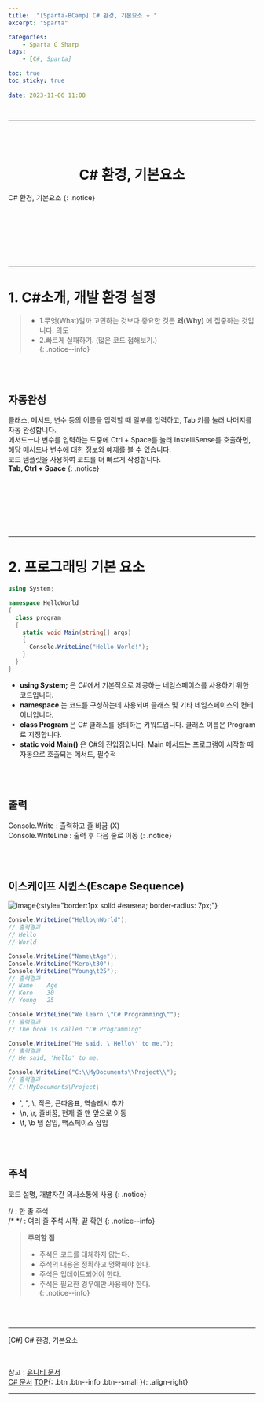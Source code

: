 ```yaml
---
title:  "[Sparta-BCamp] C# 환경, 기본요소 ⭐ "
excerpt: "Sparta"

categories:
    - Sparta C Sharp
tags:
    - [C#, Sparta]

toc: true
toc_sticky: true
 
date: 2023-11-06 11:00

---
```

- - -
<BR><BR>

<center><H1> C# 환경, 기본요소  </H1></center>
C# 환경, 기본요소
{: .notice}

<br><br><br><br><br><br>
- - - 

# 1. C#소개, 개발 환경 설정
>   -   1.무엇(What)일까 고민하는 것보다 중요한 것은 **왜(Why)** 에 집중하는 것입니다.  의도  
>   -   2.빠르게 실패하기. (많은 코드 접해보기.)  
{: .notice--info}

<br><br>

## 자동완성

클래스, 메서드, 변수 등의 이름을 입력할 때 일부를 입력하고, Tab 키를 눌러 나머지를 자동 완성합니다.  
메서드ㅡ나 변수를 입력하는 도중에 Ctrl + Space를 눌러 InstelliSense를 호출하면, 해당 메서드나 변수에 대한 정보와 예제를 볼 수 있습니다.  
코드 템플릿을 사용하여 코드를 더 빠르게 작성합니다.   
**Tab, Ctrl + Space**
{: .notice}


<br><br><br><br><br><br>
- - - 

# 2. 프로그래밍 기본 요소 


<div class="notice--primary" markdown="1"> 

```c# 
using System;

namespace HelloWorld
{
  class program
  {
    static void Main(string[] args)
    {
      Console.WriteLine("Hello World!");    
    }
  }
}
```
-   **using System;** 은 C#에서 기본적으로 제공하는 네임스페이스를 사용하기 위한 코드입니다.  
-   **namespace** 는 코드를 구성하는데 사용되며 클래스 및 기타 네임스페이스의 컨테이너입니다.  
-   **class Program** 은 C# 클래스를 정의하는 키워드입니다. 클래스 이름은 Program로 지정합니다.  
-   **static void Main()** 은 C#의 진입점입니다. Main 메서드는 프로그램이 시작할 때 자동으로 호출되는 메서드, 필수적  

</div>
<br><br>

## 출력
Console.Write : 출력하고 줄 바꿈 (X)  
Console.WriteLine : 출력 후 다음 줄로 이동
{: .notice}

<br><br>

## 이스케이프 시퀸스(Escape Sequence)

![image](https://github.com/levell1/levell1.github.io/assets/96651722/741df088-11bc-47b0-8fd7-cb13742a2778){:style="border:1px solid #eaeaea; border-radius: 7px;"}  

<div class="notice--primary" markdown="1"> 

```c# 
Console.WriteLine("Hello\nWorld");
// 출력결과
// Hello
// World

Console.WriteLine("Name\tAge");
Console.WriteLine("Kero\t30");
Console.WriteLine("Young\t25");
// 출력결과
// Name    Age
// Kero    30
// Young   25

Console.WriteLine("We learn \"C# Programming\"");
// 출력결과
// The book is called "C# Programming"

Console.WriteLine("He said, \'Hello\' to me.");
// 출력결과
// He said, 'Hello' to me.

Console.WriteLine("C:\\MyDocuments\\Project\\");
// 출력결과
// C:\MyDocuments\Project\
```
-   \', \", \\, 작은, 큰따옴표, 역슬래시 추가  
-   \n, \r, 줄바꿈, 현재 줄 맨 앞으로 이동  
-   \t, \b  탭 삽입, 백스페이스 삽입  

</div>

<br><br>

## 주석
코드 설명, 개발자간 의사소통에 사용
{: .notice}

// : 한 줄 주석  
/* */ : 여러 줄 주석 시작, 끝 확인
{: .notice--info}

>   **주의할 점**
>   -   주석은 코드를 대체하지 않는다.  
>   -   주석의 내용은 정확하고 명확해야 한다.  
>   -   주석은 업데이트되어야 한다.  
>   -   주석은 필요한 경우에만 사용해야 한다.  
{: .notice--info}


<br><br>
- - - 

[C#] C# 환경, 기본요소

<br>

참고 : [유니티 문서](https://docs.unity3d.com/kr/)   
[C# 문서](https://learn.microsoft.com/ko-kr/dotnet/csharp/)
[TOP](#){: .btn .btn--info .btn--small }{: .align-right}
<br>
- - -
